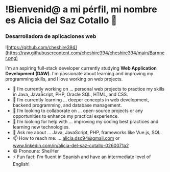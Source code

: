 
# !Bienvenid@ a mi pérfil, mi nombre es Alicia del Saz Cotallo 👋
### Desarrolladora de aplicaciones web 
![https://github.com/cheshire394](https://raw.githubusercontent.com/cheshire394/cheshire394/main/Barnner.png)

I'm an aspiring full-stack developer currently studying **Web Application Development (DAW)**. I'm passionate about learning and improving my programming skills, and I love working on web projects.

- 🔭 I’m currently working on ... personal web projects to practice my skills in Java, JavaScript, PHP, Oracle SQL, HTML, and CSS.
- 🌱 I’m currently learning ... deeper concepts in web development, backend programming, and database management.
- 👯 I’m looking to collaborate on ... open-source projects or any opportunities to enhance my practical experience.
- 🤔 I’m looking for help with ... improving my coding best practices and learning new technologies.
- 💬 Ask me about ... Java, JavaScript, PHP, frameworks like Vue.js, SQL.
- 📫 How to reach me: ... alicia.dsc94@gmail.com or www.linkedin.com/in/alicia-del-saz-cotallo-0260071a2
- 😄 Pronouns: She/Her
- ⚡ Fun fact: I'm fluent in Spanish and have an intermediate level of English!

